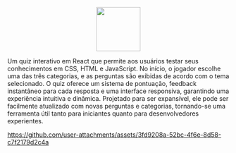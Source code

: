 <p align="center">
  <a href="https://react.dev">
    <img src="https://skillicons.dev/icons?i=react" width="100" />
  </a>
</p>

<p>
 Um quiz interativo em React que permite aos usuários testar seus conhecimentos em CSS, HTML e JavaScript. No início, o jogador escolhe uma das três categorias, e as perguntas são exibidas de acordo com o tema selecionado. O quiz oferece um sistema de pontuação, feedback instantâneo para cada resposta e uma interface responsiva, garantindo uma experiência intuitiva e dinâmica. Projetado para ser expansível, ele pode ser facilmente atualizado com novas perguntas e categorias, tornando-se uma ferramenta útil tanto para iniciantes quanto para desenvolvedores experientes.
</p> 

https://github.com/user-attachments/assets/3fd9208a-52bc-4f6e-8d58-c7f2179d2c4a
